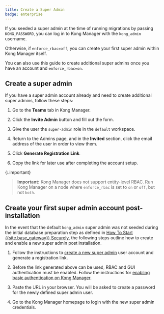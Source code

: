 ```yaml
---
title: Create a Super Admin
badge: enterprise
---
```


If you seeded a super admin at the time of running
migrations by passing `KONG_PASSWORD`, you can log in to Kong Manager
with the `kong_admin` username.

Otherwise, if `enforce_rbac=off`, you can create your first
super admin within Kong Manager itself.

You can also use this guide to create additional super admins once
you have an account and `enforce_rbac=on`.

## Create a super admin

If you have a super admin account already and need to create additional super admins,
follow these steps:

1. Go to the **Teams** tab in Kong Manager.

2. Click the **Invite Admin** button and fill out the form.

3. Give the user the `super-admin` role in the `default` workspace.

4. Return to the Admins page, and in the **Invited** section,
click the email address of the user in order to view them.

5. Click **Generate Registration Link**.

6. Copy the link for later use after completing the account setup.

{:.important}
> **Important:** Kong Manager does not support entity-level RBAC. Run Kong
Manager on a node where `enforce_rbac` is set to `on` or `off`, but not `both`.


## Create your first super admin account post-installation

In the event that the default `kong_admin` super admin was not seeded
during the initial database preparation step as defined in
[How To Start {{site.base_gateway}} Securely](/gateway/{{page.kong_version}}/kong-production/running-kong/start-kong-securely/),
the following steps outline how to create and enable a new super admin post
installation.

1. Follow the instructions to [create a new super admin](#create-a-super-admin) user
account and generate a registration link.

2. Before the link generated above can be used, RBAC and GUI authentication must
be enabled. Follow the instructions for
[enabling basic authentication on Kong Manager](/gateway/{{page.kong_version}}/kong-manager/auth/basic).

3. Paste the URL in your browser. You will be asked to create a password for
the newly defined super admin user.

4. Go to the Kong Manager homepage to login with the
new super admin credentials.
